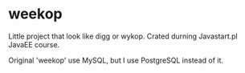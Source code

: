 # weekop
Little project that look like digg or wykop. Crated durning Javastart.pl JavaEE course.

Original 'weekop' use MySQL, but I use PostgreSQL instead of it.
